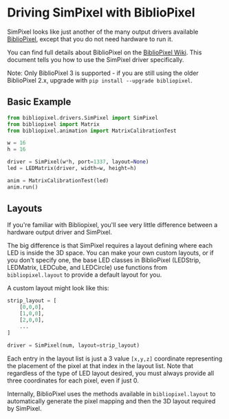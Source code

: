 # Driving SimPixel with BiblioPixel

SimPixel looks like just another of the many output drivers available [BiblioPixel](https://github.com/ManiacalLabs/BiblioPixel), except that you do not need hardware to run it.

You can find full details about BiblioPixel on the [BiblioPixel Wiki](https://github.com/ManiacalLabs/BiblioPixel/wiki). This document tells you how to use the SimPixel driver specifically.

Note: Only BiblioPixel 3 is supported - if you are still using the older BiblioPixel 2.x, upgrade with `pip install --upgrade bibliopixel`.

## Basic Example

``` python
from bibliopixel.drivers.SimPixel import SimPixel
from bibliopixel import Matrix
from bibliopixel.animation import MatrixCalibrationTest

w = 16
h = 16

driver = SimPixel(w*h, port=1337, layout=None)
led = LEDMatrix(driver, width=w, height=h)

anim = MatrixCalibrationTest(led)
anim.run()
```

## Layouts

If you're familiar with Bibliopixel, you'll see very little difference between a hardware output driver and SimPixel.

The big difference is that SimPixel requires a layout defining where each LED is inside the 3D space. You can make your own custom layouts, or if you don't specify one, the base LED classes in BiblioPixel (LEDStrip, LEDMatrix, LEDCube, and LEDCircle) use functions from `bibliopixel.layout` to provide a default layout for you.

A custom layout might look like this:

```python
strip_layout = [
    [0,0,0],
    [1,0,0],
    [2,0,0],
    ...
]

driver = SimPixel(num, layout=strip_layout)
```
Each entry in the layout list is just a 3 value `[x,y,z]` coordinate representing the placement of the pixel at that index in the layout list. Note that regardless of the type of LED layout desired, you must always provide all three coordinates for each pixel, even if just 0.

Internally, BiblioPixel uses the methods available in `bibliopixel.layout` to automatically generate the pixel mapping and then the 3D layout required by SimPixel.
